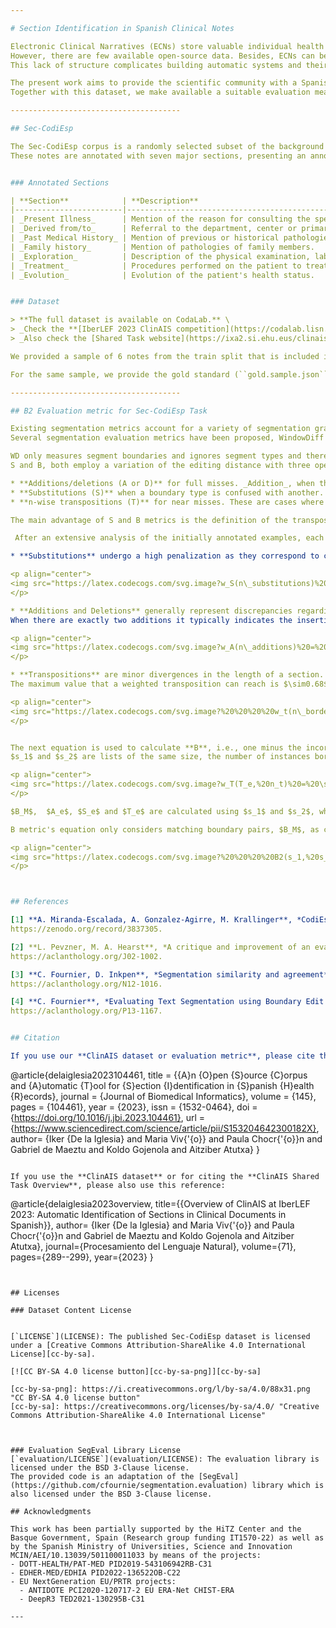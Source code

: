 ```yaml
---

# Section Identification in Spanish Clinical Notes

Electronic Clinical Narratives (ECNs) store valuable individual health information. 
However, there are few available open-source data. Besides, ECNs can be structurally  heterogeneous, ranging from documents with  explicit section headings or titles to unstructured notes.
This lack of structure complicates building automatic systems and their evaluation.

The present work aims to provide the scientific community with a Spanish open-source dataset to build and evaluate automatic section identification systems. 
Together with this dataset, we make available a suitable evaluation measure.

--------------------------------------

## Sec-CodiEsp

The Sec-CodiEsp corpus is a randomly selected subset of the background set of the CodiEsp corpus [1], consisting of 1,038 non-structured clinical records  from different medical specialties written in Spanish.
These notes are annotated with seven major sections, presenting an annotations task consisting of delimiting section boundaries and their category.


### Annotated Sections

| **Section**            | **Description**                                                                                 |
|------------------------|-------------------------------------------------------------------------------------------------|
| _Present Illness_      | Mention of the reason for consulting the specialist.                                            |
| _Derived from/to_      | Referral to the department, center or primary care physician.                                   |
| _Past Medical History_ | Mention of previous or historical pathologies.                                                  |
| _Family history_       | Mention of pathologies of family members.                                                       |
| _Exploration_          | Description of the physical examination, laboratory tests, specific studies and their results.  |
| _Treatment_            | Procedures performed on the patient to treat the patient's condition.                           |
| _Evolution_            | Evolution of the patient's health status.                                                       |


### Dataset

> **The full dataset is available on CodaLab.** \
> _Check the **[IberLEF 2023 ClinAIS competition](https://codalab.lisn.upsaclay.fr/competitions/10751)** ._\
> _Also check the [Shared Task website](https://ixa2.si.ehu.eus/clinais/home)._

We provided a sample of 6 notes from the train split that is included in the ``/datasets/samples`` folder.

For the same sample, we provide the gold standard (``gold.sample.json``), a hypothetical prediction (``prediction.sample.json``), and this prediction evaluated (``prediction.sample.evaluated.json``) using the provided evaluation script (``/evaluation/evaluate.py``).

--------------------------------------

## B2 Evaluation metric for Sec-CodiEsp Task

Existing segmentation metrics account for a variety of segmentation granularities required by this task. 
Several segmentation evaluation metrics have been proposed, WindowDiff (WD) [2], S [3], and B [4]. 

WD only measures segment boundaries and ignores segment types and therefore it was not adequate. 
S and B, both employ a variation of the editing distance with three operations (addition/deletion, substitution, and transposition) and are also well-suited to distinguish segment types. Finally, we selected B as S produces excessively optimistic values due to its normalization [4]. 

* **Additions/deletions (A or D)** for full misses. _Addition_, when the prediction missed a section and adding it the gold is matched. _Deletion_ when the system predicts a non-existing section and deleting it matches the gold standard.
* **Substitutions (S)** when a boundary type is confused with another.
* **n-wise transpositions (T)** for near misses. These are cases where a section type is well identified but the predicted boundary is displaced by $n$ words.

The main advantage of S and B metrics is the definition of the transpose operation, in which the boundary between 2 sections can be moved by a limited and configurable number of borders, instead of performing an insert and a delete operation. Furthermore, these metrics' operations can be weighted separately allowing further adjustment based on the specific requirements for the task. 

 After an extensive analysis of the initially annotated examples, each operation's weight function was adjusted creating a new measure called B2 that can be defined using the following formulae.

* **Substitutions** undergo a high penalization as they correspond to clear errors:

<p align="center">
<img src="https://latex.codecogs.com/svg.image?w_S(n\_substitutions)%20=%201.3%20\cdot%20n\_substitutions">
</p>

* **Additions and Deletions** generally represent discrepancies regarding whether a fragment belongs to a different section or to an existing contiguous one. This error is common given the characteristics of the documents. \
When there are exactly two additions it typically indicates the insertion of a section in the middle of another one. From the standpoint of section identification, it should be considered as a single error. However, for the algorithm, it is counted as two errors: the insertion of the start of the new section and the continuation of the previous existing one. There are less frequent situations where this may not be the case, for instance, if the new section spreads until the last section's end, not being necessary the extra addition to continue the previous section. Consequently, and considering the limitations of the first version of B, it was decided to apply the next weighting:

<p align="center">
<img src="https://latex.codecogs.com/svg.image?w_A(n\_additions)%20=%20\begin{cases}%20%20%20%20%20%20%20%200%20&%20\text{if%20}%20n\_boundaries%20=%200%20\\%20%20%20%20%20%20%20%200.75%20+%20\frac{\tanh{(n\_additions%20-%201.5)%20-%202}}{4}%20&%20\text{otherwise}%20%20%20%20%20%20%20%20%20%20%20%20\end{cases}%20%20%20%20\label{eq:weight_additions}">
</p>

* **Transpositions** are minor divergences in the length of a section. Transpositions range from one or two words to complete sentences, therefore the upper limit of borders a boundary can be moved was set to $n_t=40$. This is a fairly high limit that can cover an entire paragraph, although transpositions with different displacement length do not symbolize the same error. This fact led us to weigh each transposition based on the number of borders moved. 
The maximum value that a weighted transposition can reach is $\sim0.68$ when the boundary is moved the maximum number of borders allowed, and approaches $0$ as the displacement is smaller.

<p align="center">
<img src="https://latex.codecogs.com/svg.image?%20%20%20%20w_t(n\_borders,%20n_t)%20=%20\begin{cases}%20%20%20%20%20%20%20%200%20&%20\text{if%20}%20n\_borders%20\leq%202%20\\%20%20%20%20%20%20%20%200.35%20+%20\tanh(\frac{n\_borders-15}{10})%20/%203%20&%20\text{if%20}%202%20%3C%20n\_borders%20\leq%20n_t%20\\%20%20%20%20\end{cases}">
</p>


The next equation is used to calculate **B**, i.e., one minus the incorrectness between the 2 annotations.  
$s_1$ and $s_2$ are lists of the same size, the number of instances borders, containing in each border's position a set with a section boundary if any.

<p align="center">
<img src="https://latex.codecogs.com/svg.image?w_T(T_e,%20n_t)%20=%20\sum_{j=1}^{|T_e|}%20w_t(|\%20T_e[j][1]%20-%20T_e[j][2]\%20|,%20n_t)\\B(s_1,%20s_1,%20n_t)%20=%201%20-%20\frac{w_A(|A_e|)%20+%20w_T(T_e,%20n_t)%20+%20w_S(|S_e|)}{|A_e|%20+%20|T_e|%20+%20|S_e|%20+%20|B_M|}">
</p>

$B_M$,  $A_e$, $S_e$ and $T_e$ are calculated using $s_1$ and $s_2$, where $B_M$ is the set of matching boundary pairs, $A_e$ and $S_e$ are the sets of additions/deletions and substitutions respectively, and $T_e$ is the list of transpositions. Each transposition is a list containing among others the index of the border where the section boundary was in position 1, and in position 2 the index of the border to which the section boundary has been moved.

B metric's equation only considers matching boundary pairs, $B_M$, as correct section divisions, counting transpositions as an error. In the context of this task, transpositions should be taken into account towards the correctness calculation, therefore we defined the metric **B2**  based on B that considers transpositions near correct annotations. B2 uses each transposition's weight's complement to adjust how much it contributes to the correctness calculation so that small transpositions count more than bigger ones. 

<p align="center">
<img src="https://latex.codecogs.com/svg.image?%20%20%20%20B2(s_1,%20s_1,%20n_t)%20=%201%20-%20\frac{w_A(|A_e|)%20+%20w_T(T_e,%20n_t)%20+%20w_S(|S_e|)}{|A_e|%20+%20|T_e|%20+%20|S_e|%20+%20|B_M|%20+%20(|T_e|%20-%20w_T(T_e,%20n_t))}">
</p>



## References

[1] **A. Miranda-Escalada, A. Gonzalez-Agirre, M. Krallinger**, *CodiEsp corpus: gold standard Spanish clinical cases coded in ICD10 (CIE10) - eHealth CLEF2020*, 2020.
https://zenodo.org/record/3837305.

[2] **L. Pevzner, M. A. Hearst**, *A critique and improvement of an evaluation metric for text segmentation*, Computational Linguistics 28 (2002) 19–36.
https://aclanthology.org/J02-1002.

[3] **C. Fournier, D. Inkpen**, *Segmentation similarity and agreement*,  in: Human Language Technologies: Conference of the North American Chapter of the Association of Computational Linguistics, Proceedings, June 3-8, 2012, Montréal, Canada, The Association for Computational Linguistics, 2012, pp. 152–161.
https://aclanthology.org/N12-1016.

[4] **C. Fournier**, *Evaluating Text Segmentation using Boundary Edit Distance*, in Proceedings of the 51st Annual Meeting of the Association for Computational Linguistics (Volume 1: Long Papers), Association for Computational Linguistics, Sofia, Bulgaria, 2013, pp. 1702–1712
https://aclanthology.org/P13-1167.


## Citation

If you use our **ClinAIS dataset or evaluation metric**, please cite the following paper:

```
@article{delaiglesia2023104461,
  title = {{A}n {O}pen {S}ource {C}orpus and {A}utomatic {T}ool for {S}ection {I}dentification in {S}panish {H}ealth {R}ecords},
  journal = {Journal of Biomedical Informatics},
  volume = {145},
  pages = {104461},
  year = {2023},
  issn = {1532-0464},
  doi = {https://doi.org/10.1016/j.jbi.2023.104461},
  url = {https://www.sciencedirect.com/science/article/pii/S153204642300182X},
  author= {Iker {De la Iglesia} and
      Maria Viv{\'{o}} and
      Paula Chocr{\'{o}}n and
      Gabriel de Maeztu and
      Koldo Gojenola and
      Aitziber Atutxa}
}
```

If you use the **ClinAIS dataset** or for citing the **ClinAIS Shared Task Overview**, please also use this reference:

```
@article{delaiglesia2023overview,
  title={{Overview of ClinAIS at IberLEF 2023: Automatic Identification of Sections in Clinical Documents in Spanish}},
  author= {Iker {De la Iglesia} and
      Maria Viv{\'{o}} and
      Paula Chocr{\'{o}}n and
      Gabriel de Maeztu and
      Koldo Gojenola and
      Aitziber Atutxa},
  journal={Procesamiento del Lenguaje Natural},
  volume={71},
  pages={289--299},
  year={2023}
}
```


## Licenses

### Dataset Content License


[`LICENSE`](LICENSE): The published Sec-CodiEsp dataset is licensed under a [Creative Commons Attribution-ShareAlike 4.0 International License][cc-by-sa].

[![CC BY-SA 4.0 license button][cc-by-sa-png]][cc-by-sa]

[cc-by-sa-png]: https://i.creativecommons.org/l/by-sa/4.0/88x31.png "CC BY-SA 4.0 license button"
[cc-by-sa]: https://creativecommons.org/licenses/by-sa/4.0/ "Creative Commons Attribution-ShareAlike 4.0 International License"



### Evaluation SegEval Library License
[`evaluation/LICENSE`](evaluation/LICENSE): The evaluation library is licensed under the BSD 3-Clause license. 
The provided code is an adaptation of the [SegEval](https://github.com/cfournie/segmentation.evaluation) library which is also licensed under the BSD 3-Clause license.

## Acknowledgments 

This work has been partially supported by the HiTZ Center and the Basque Government, Spain (Research group funding IT1570-22) as well as by the Spanish Ministry of Universities, Science and Innovation MCIN/AEI/10.13039/501100011033 by means of the projects:
- DOTT-HEALTH/PAT-MED PID2019-543106942RB-C31
- EDHER-MED/EDHIA PID2022-136522OB-C22
- EU NextGeneration EU/PRTR projects:
  - ANTIDOTE PCI2020-120717-2 EU ERA-Net CHIST-ERA
  - DeepR3 TED2021-130295B-C31

---
```

